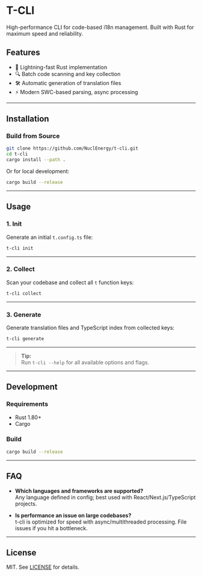 # T-CLI

High-performance CLI for code-based i18n management. Built with Rust for maximum speed and reliability.

## Features

- 🚀 Lightning-fast Rust implementation
- 🔍 Batch code scanning and key collection
- 🛠️ Automatic generation of translation files
- ⚡ Modern SWC-based parsing, async processing

---

## Installation

### Build from Source

```bash
git clone https://github.com/NuclEnergy/t-cli.git
cd t-cli
cargo install --path .
```

Or for local development:

```bash
cargo build --release
```

---

## Usage

### 1. Init

Generate an initial `t.config.ts` file:

```bash
t-cli init
```

---

### 2. Collect

Scan your codebase and collect all `t` function keys:

```bash
t-cli collect
```

---

### 3. Generate

Generate translation files and TypeScript index from collected keys:

```bash
t-cli generate
```

---

> **Tip:**  
> Run `t-cli --help` for all available options and flags.

---

## Development

### Requirements

- Rust 1.80+
- Cargo

### Build

```bash
cargo build --release
```

---

## FAQ

- **Which languages and frameworks are supported?**  
  Any language defined in config; best used with React/Next.js/TypeScript projects.

- **Is performance an issue on large codebases?**  
  t-cli is optimized for speed with async/multithreaded processing. File issues if you hit a bottleneck.

---

## License

MIT. See [LICENSE](LICENSE) for details.

